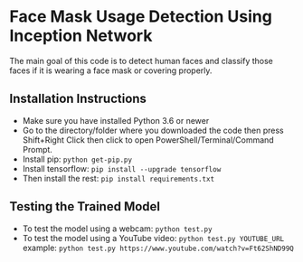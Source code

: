 # Face Mask Usage Detection Using Inception Network

The main goal of this code is to detect human faces and classify those faces if it is wearing a face mask or covering properly.

## Installation Instructions
* Make sure you have installed Python 3.6 or newer
* Go to the directory/folder where you downloaded the code then press Shift+Right Click then click to open PowerShell/Terminal/Command Prompt.
* Install pip: `python get-pip.py`
* Install tensorflow: `pip install --upgrade tensorflow`
* Then install the rest: `pip install requirements.txt`

## Testing the Trained Model
* To test the model using a webcam: `python test.py`
* To test the model using a YouTube video: `python test.py YOUTUBE_URL` example: `python test.py https://www.youtube.com/watch?v=Ft62ShND99Q`